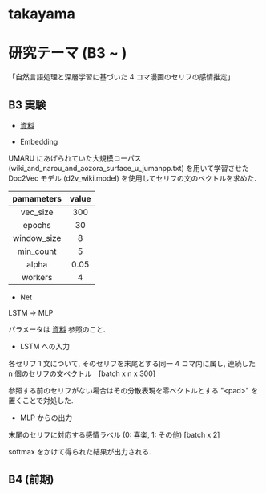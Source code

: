# takayama

# 研究テーマ (B3 ~ )

「自然言語処理と深層学習に基づいた 4 コマ漫画のセリフの感情推定」

## B3 実験

- [資料](https://github.com/1g-hub/takayama/tree/master/JK_EX_2)

- Embedding

UMARU にあげられていた大規模コーパス (wiki_and_narou_and_aozora_surface_u_jumanpp.txt) を用いて学習させた Doc2Vec モデル (d2v_wiki.model) を使用してセリフの文のベクトルを求めた.

| pamameters | value |
| :--: | :--: |
|vec_size|300|
|epochs|30|
|window_size|8|
|min_count|5|
|alpha|0.05|
|workers|4|

- Net

LSTM => MLP

パラメータは [資料](https://github.com/1g-hub/takayama/tree/master/JK_EX_2) 参照のこと.

- LSTM への入力

各セリフ 1 文について, そのセリフを末尾とする同一 4 コマ内に属し, 連続した n 個のセリフの文ベクトル　[batch x n x 300]

参照する前のセリフがない場合はその分散表現を零ベクトルとする "\<pad\>" を置くことで対処した.

- MLP からの出力

末尾のセリフに対応する感情ラベル (0: 喜楽, 1: その他) [batch x 2]

softmax をかけて得られた結果が出力される.

## B4 (前期)
